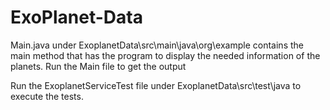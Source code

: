 # ExoPlanet-Data

Main.java under ExoplanetData\src\main\java\org\example contains the main method that has the program to display the needed information of the planets. Run the Main file to get the output

Run the ExoplanetServiceTest file under ExoplanetData\src\test\java to execute the tests.
